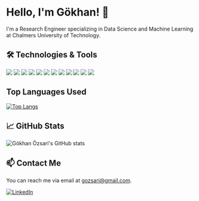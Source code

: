 # Hello, I'm Gökhan! 👋

I'm a Research Engineer specializing in Data Science and Machine Learning at Chalmers University of Technology.

## 🛠 Technologies & Tools
![](https://img.shields.io/badge/-Python-black?style=flat-square&logo=python)
![](https://img.shields.io/badge/-Java-black?style=flat-square&logo=java)
![](https://img.shields.io/badge/-C++-black?style=flat-square&logo=c%2B%2B)
![](https://img.shields.io/badge/-C-black?style=flat-square&logo=c)
![](https://img.shields.io/badge/-GitHub-black?style=flat-square&logo=github)
![](https://img.shields.io/badge/-Docker-black?style=flat-square&logo=docker)
![](https://img.shields.io/badge/-Flask-black?style=flat-square&logo=flask)
![](https://img.shields.io/badge/-Streamlit-black?style=flat-square&logo=streamlit)
![](https://img.shields.io/badge/-PyTorch-black?style=flat-square&logo=pytorch)
![](https://img.shields.io/badge/-PyTorch_Geometric-black?style=flat-square&logo=pytorch)
![](https://img.shields.io/badge/-Captum-black?style=flat-square&logo=pytorch)
![](https://img.shields.io/badge/-Scikit_learn-black?style=flat-square&logo=scikit-learn)


## Top Languages Used

[![Top Langs](https://github-readme-stats.vercel.app/api/top-langs/?username=gozsari&&layout=compact&show_icons=true&theme=onedark)](https://github.com/gozsari/github-readme-stats)

## 📈 GitHub Stats
![Gökhan Özsari's GitHub stats](https://github-readme-stats.vercel.app/api?username=gozsari&show_icons=true&theme=tokyonight)


## 📫 Contact Me
You can reach me via email at [gozsari@gmail.com](mailto:gozsari@gmail.com).

[![LinkedIn](https://img.shields.io/badge/LinkedIn-0077B5?style=flat-square&logo=linkedin&logoColor=white)](https://www.linkedin.com/in/gozsari)






